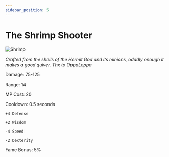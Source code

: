 ```yaml
---
sidebar_position: 5
---
```


# The Shrimp Shooter

![Shrimp](http://i.imgur.com/RikosWP.png)

<i>Crafted from the shells of the Hermit God and its minions, odddly enough it makes a good quiver. Thx to OppaLoppa</i>

Damage: 75-125

Range: 14

MP Cost: 20

Cooldown: 0.5 seconds

    +4 Defense
    
    +2 Wisdom
    
    -4 Speed
    
    -2 Dexterity

Fame Bonus: 5%
